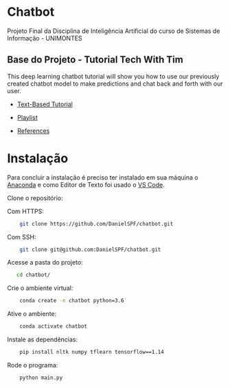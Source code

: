 # Chatbot

Projeto Final da Disciplina de Inteligência Artificial do curso de Sistemas de Informação - UNIMONTES

## Base do Projeto - Tutorial Tech With Tim

This deep learning chatbot tutorial will show you how to use our previously created chatbot model to make predictions and chat back and forth with our user.

- [Text-Based Tutorial](https://www.techwithtim.net/tutorials/ai-chatbot/)

- [Playlist](https://www.youtube.com/watch?v=wypVcNIH6D4&list=PLzMcBGfZo4-ndH9FoC4YWHGXG5RZekt-Q)

- [References](https://chatbotsmagazine.com/contextual-chat-bots-with-tensorflow-4391749d0077)

# Instalação

Para concluir a instalação é preciso ter instalado em sua máquina o [Anaconda](https://www.anaconda.com/) e como Editor de Texto foi usado o [VS Code](https://code.visualstudio.com/).

Clone o repositório:

Com HTTPS:

```bash
    git clone https://github.com/DanielSPF/chatbot.git
```

Com SSH:

```bash
    git clone git@github.com:DanielSPF/chatbot.git
```

Acesse a pasta do projeto:

```bash
   cd chatbot/
```

Crie o ambiente virtual:

```bash
    conda create -n chatbot python=3.6
```

Ative o ambiente:

```bash
    conda activate chatbot
```

Instale as dependências:

```bash
    pip install nltk numpy tflearn tensorflow==1.14
```

Rode o programa:

```bash
    python main.py
```
